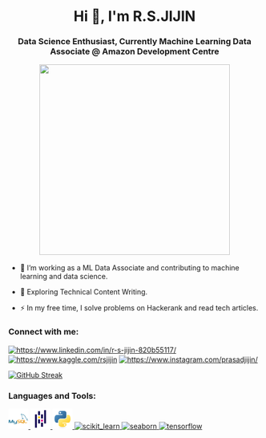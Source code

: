 <h1 align="center"> Hi 👋, I'm R.S.JIJIN </h1>

<h3 align="center"> Data Science Enthusiast, Currently Machine Learning Data Associate @ Amazon Development Centre </h3>

<div align="center">
  <img src="https://media.giphy.com/media/l3q2WMhNcyFOWP280/giphy.gif" width="380" height="380"/>
</div>

- :telescope: I’m working as a ML Data Associate and contributing to machine learning and data science.

- :seedling: Exploring Technical Content Writing.

- :zap: In my free time, I solve problems on Hackerank and read tech articles.

<h3 align="left">Connect with me:</h3>
<p align="left">
<a href="www.linkedin.com/in/r-s-jijin-820b55117" target="blank"><img align="center" src="https://raw.githubusercontent.com/rahuldkjain/github-profile-readme-generator/master/src/images/icons/Social/linked-in-alt.svg" alt="https://www.linkedin.com/in/r-s-jijin-820b55117/" height="30" width="40" /></a>
<a href="https://kaggle.com/https://www.kaggle.com/rsjijin" target="blank"><img align="center" src="https://raw.githubusercontent.com/rahuldkjain/github-profile-readme-generator/master/src/images/icons/Social/kaggle.svg" alt="https://www.kaggle.com/rsjijin" height="30" width="40" /></a>
<a href="https://instagram.com/https://www.instagram.com/prasadjijin/" target="blank"><img align="center" src="https://raw.githubusercontent.com/rahuldkjain/github-profile-readme-generator/master/src/images/icons/Social/instagram.svg" alt="https://www.instagram.com/prasadjijin/" height="30" width="40" /></a>
</p>

[![GitHub Streak](http://github-readme-streak-stats.herokuapp.com?user=jijinrs&theme=dark&background=000000)](https://git.io/streak-stats)
<h3 align="left">Languages and Tools:</h3>
<p align="left"> <a href="https://www.mysql.com/" target="_blank" rel="noreferrer"> <img src="https://raw.githubusercontent.com/devicons/devicon/master/icons/mysql/mysql-original-wordmark.svg" alt="mysql" width="40" height="40"/> </a> <a href="https://pandas.pydata.org/" target="_blank" rel="noreferrer"> <img src="https://raw.githubusercontent.com/devicons/devicon/2ae2a900d2f041da66e950e4d48052658d850630/icons/pandas/pandas-original.svg" alt="pandas" width="40" height="40"/> </a> <a href="https://www.python.org" target="_blank" rel="noreferrer"> <img src="https://raw.githubusercontent.com/devicons/devicon/master/icons/python/python-original.svg" alt="python" width="40" height="40"/> </a> <a href="https://scikit-learn.org/" target="_blank" rel="noreferrer"> <img src="https://upload.wikimedia.org/wikipedia/commons/0/05/Scikit_learn_logo_small.svg" alt="scikit_learn" width="40" height="40"/> </a> <a href="https://seaborn.pydata.org/" target="_blank" rel="noreferrer"> <img src="https://seaborn.pydata.org/_images/logo-mark-lightbg.svg" alt="seaborn" width="40" height="40"/> </a> <a href="https://www.tensorflow.org" target="_blank" rel="noreferrer"> <img src="https://www.vectorlogo.zone/logos/tensorflow/tensorflow-icon.svg" alt="tensorflow" width="40" height="40"/> </a> </p>

